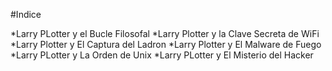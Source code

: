 #Indice

*Larry PLotter y el Bucle Filosofal
*Larry Plotter y la Clave Secreta de WiFi 
*Larry Plotter y El Captura del Ladron
*Larry Plotter y El Malware de Fuego
*Larry PLotter y La Orden de Unix
*Larry PLotter y El Misterio del Hacker
